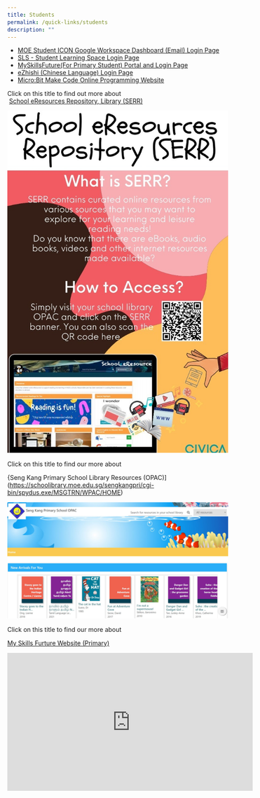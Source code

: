 ```yaml
---
title: Students
permalink: /quick-links/students
description: ""
---
```

*   [MOE Student ICON Google Workspace Dashboard (Email) Login Page](https://workspace.google.com/dashboard)
*   [SLS - Student Learning Space Login Page](https://vle.learning.moe.edu.sg/login)
*   [MySkillsFuture(For Primary Student) Portal and Login Page](https://www.myskillsfuture.gov.sg/content/student/en/primary.html)
*   [eZhishi (Chinese Language) Login Page](http://oracyeland.moe.edu.sg/eland/slot/u212/index.html)
*   [Micro:Bit Make Code Online Programming Website](https://makecode.microbit.org/)

	
Click on this title to find out more about <br> [School eResources Repository, Library (SERR)](https://sengkangpri.moe.edu.sg/qql/slot/u532/Others/Students/SERR.jpg)


![](/images/SERR.jpeg)

 
Click on this title to find our more about 

{Seng Kang Primary School Library Resources (OPAC)](https://schoolibrary.moe.edu.sg/sengkangpri/cgi-bin/spydus.exe/MSGTRN/WPAC/HOME)


![](/images/SKSP%20OPAC.jpeg)

	
Click on this title to find our more about   

[My Skills Furture Website (Primary)](https://www.myskillsfuture.gov.sg/content/student/en/primary)


<iframe width="560" height="315" src="https://www.youtube.com/embed/45Ry8h4fpew" title="YouTube video player" frameborder="0" allow="accelerometer; autoplay; clipboard-write; encrypted-media; gyroscope; picture-in-picture" allowfullscreen></iframe>